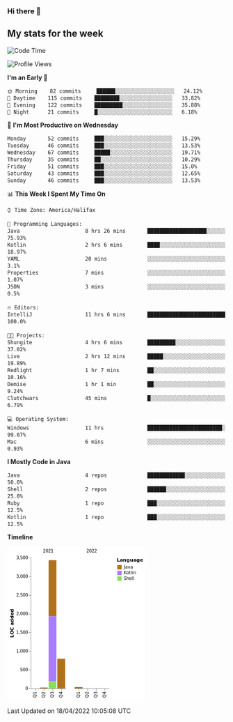 ### Hi there 👋

## My stats for the week
<!--START_SECTION:waka-->
![Code Time](http://img.shields.io/badge/Code%20Time-181%20hrs%2051%20mins-blue)

![Profile Views](http://img.shields.io/badge/Profile%20Views-6-blue)

**I'm an Early 🐤** 

```text
🌞 Morning    82 commits     ██████░░░░░░░░░░░░░░░░░░░   24.12% 
🌆 Daytime    115 commits    ████████░░░░░░░░░░░░░░░░░   33.82% 
🌃 Evening    122 commits    █████████░░░░░░░░░░░░░░░░   35.88% 
🌙 Night      21 commits     █░░░░░░░░░░░░░░░░░░░░░░░░   6.18%

```
📅 **I'm Most Productive on Wednesday** 

```text
Monday       52 commits     ███░░░░░░░░░░░░░░░░░░░░░░   15.29% 
Tuesday      46 commits     ███░░░░░░░░░░░░░░░░░░░░░░   13.53% 
Wednesday    67 commits     █████░░░░░░░░░░░░░░░░░░░░   19.71% 
Thursday     35 commits     ██░░░░░░░░░░░░░░░░░░░░░░░   10.29% 
Friday       51 commits     ███░░░░░░░░░░░░░░░░░░░░░░   15.0% 
Saturday     43 commits     ███░░░░░░░░░░░░░░░░░░░░░░   12.65% 
Sunday       46 commits     ███░░░░░░░░░░░░░░░░░░░░░░   13.53%

```


📊 **This Week I Spent My Time On** 

```text
⌚︎ Time Zone: America/Halifax

💬 Programming Languages: 
Java                     8 hrs 26 mins       ███████████████████░░░░░░   75.93% 
Kotlin                   2 hrs 6 mins        ████░░░░░░░░░░░░░░░░░░░░░   18.97% 
YAML                     20 mins             ░░░░░░░░░░░░░░░░░░░░░░░░░   3.1% 
Properties               7 mins              ░░░░░░░░░░░░░░░░░░░░░░░░░   1.07% 
JSON                     3 mins              ░░░░░░░░░░░░░░░░░░░░░░░░░   0.5%

🔥 Editors: 
IntelliJ                 11 hrs 6 mins       █████████████████████████   100.0%

🐱‍💻 Projects: 
Shungite                 4 hrs 6 mins        █████████░░░░░░░░░░░░░░░░   37.02% 
Live                     2 hrs 12 mins       █████░░░░░░░░░░░░░░░░░░░░   19.89% 
Redlight                 1 hr 7 mins         ██░░░░░░░░░░░░░░░░░░░░░░░   10.16% 
Demise                   1 hr 1 min          ██░░░░░░░░░░░░░░░░░░░░░░░   9.24% 
Clutchwars               45 mins             █░░░░░░░░░░░░░░░░░░░░░░░░   6.79%

💻 Operating System: 
Windows                  11 hrs              ████████████████████████░   99.07% 
Mac                      6 mins              ░░░░░░░░░░░░░░░░░░░░░░░░░   0.93%

```

**I Mostly Code in Java** 

```text
Java                     4 repos             ████████████░░░░░░░░░░░░░   50.0% 
Shell                    2 repos             ██████░░░░░░░░░░░░░░░░░░░   25.0% 
Ruby                     1 repo              ███░░░░░░░░░░░░░░░░░░░░░░   12.5% 
Kotlin                   1 repo              ███░░░░░░░░░░░░░░░░░░░░░░   12.5%

```


**Timeline**

![Chart not found](https://raw.githubusercontent.com/lyndseyy/lyndseyy/main/charts/bar_graph.png) 


 Last Updated on 18/04/2022 10:05:08 UTC
<!--END_SECTION:waka-->